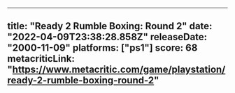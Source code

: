 
---
title: "Ready 2 Rumble Boxing: Round 2"
date: "2022-04-09T23:38:28.858Z"
releaseDate: "2000-11-09"
platforms: ["ps1"]
score: 68
metacriticLink: "https://www.metacritic.com/game/playstation/ready-2-rumble-boxing-round-2"
---
